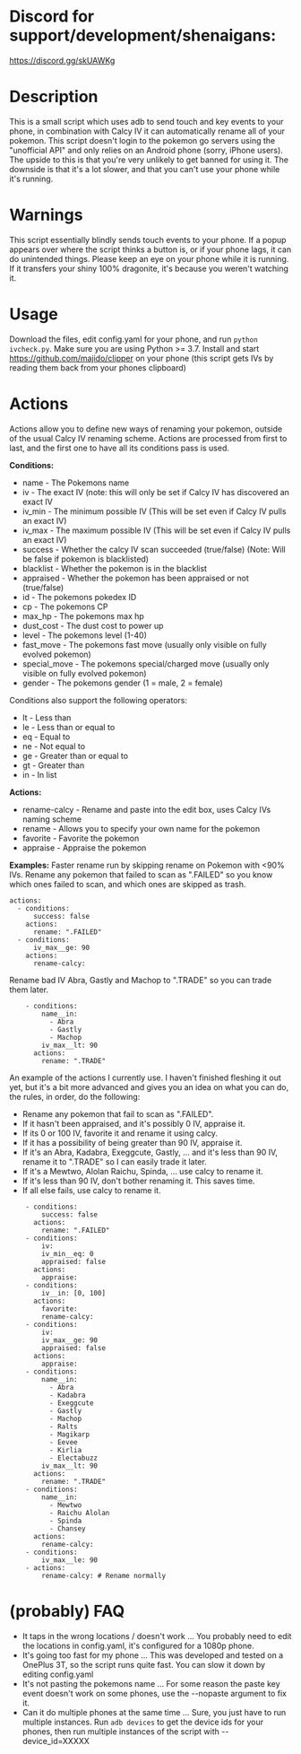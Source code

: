# Discord for support/development/shenaigans:
https://discord.gg/skUAWKg

# Description
This is a small script which uses adb to send touch and key events to your phone, in combination with Calcy IV it can automatically rename all of your pokemon. This script doesn't login to the pokemon go servers using the "unofficial API" and only relies on an Android phone (sorry, iPhone users). The upside to this is that you're very unlikely to get banned for using it. The downside is that it's a lot slower, and that you can't use your phone while it's running.

# Warnings
This script essentially blindly sends touch events to your phone. If a popup appears over where the script thinks a button is, or if your phone lags, it can do unintended things. Please keep an eye on your phone while it is running. If it transfers your shiny 100% dragonite, it's because you weren't watching it.

# Usage
Download the files, edit config.yaml for your phone, and run `python ivcheck.py`. Make sure you are using Python >= 3.7. Install and start https://github.com/majido/clipper on your phone (this script gets IVs by reading them back from your phones clipboard)

# Actions
Actions allow you to define new ways of renaming your pokemon, outside of the usual Calcy IV renaming scheme. Actions are processed from first to last, and the first one to have all its conditions pass is used.

**Conditions:**
- name - The Pokemons name
- iv - The exact IV (note: this will only be set if Calcy IV has discovered an exact IV
- iv_min - The minimum possible IV (This will be set even if Calcy IV pulls an exact IV)
- iv_max - The maximum possible IV (This will be set even if Calcy IV pulls an exact IV)
- success - Whether the calcy IV scan succeeded (true/false) (Note: Will be false if pokemon is blacklisted)
- blacklist - Whether the pokemon is in the blacklist
- appraised - Whether the pokemon has been appraised or not (true/false)
- id - The pokemons pokedex ID
- cp - The pokemons CP
- max_hp - The pokemons max hp
- dust_cost - The dust cost to power up
- level - The pokemons level (1-40)
- fast_move - The pokemons fast move (usually only visible on fully evolved pokemon)
- special_move - The pokemons special/charged move (usually only visible on fully evolved pokemon)
- gender - The pokemons gender (1 = male, 2 = female)

Conditions also support the following operators:
- lt - Less than
- le - Less than or equal to
- eq - Equal to
- ne - Not equal to
- ge - Greater than or equal to
- gt - Greater than
- in - In list

**Actions:**
- rename-calcy - Rename and paste into the edit box, uses Calcy IVs naming scheme
- rename - Allows you to specify your own name for the pokemon
- favorite - Favorite the pokemon
- appraise - Appraise the pokemon

**Examples:**
Faster rename run by skipping rename on Pokemon with <90% IVs. Rename any pokemon that failed to scan as ".FAILED" so you know which ones failed to scan, and which ones are skipped as trash.

```
actions:
  - conditions:
      success: false
    actions:
      rename: ".FAILED"
  - conditions:
      iv_max__ge: 90
    actions:
      rename-calcy:
```

Rename bad IV Abra, Gastly and Machop to ".TRADE" so you can trade them later.
```
    - conditions:
        name__in:
          - Abra
          - Gastly
          - Machop
        iv_max__lt: 90
      actions:
        rename: ".TRADE"
```

An example of the actions I currently use. I haven't finished fleshing it out yet, but it's a bit more advanced and gives you an idea on what you can do, the rules, in order, do the following:

- Rename any pokemon that fail to scan as ".FAILED".
- If it hasn't been appraised, and it's possibly 0 IV, appraise it.
- If its 0 or 100 IV, favorite it and rename it using calcy.
- If it has a possibility of being greater than 90 IV, appraise it.
- If it's an Abra, Kadabra, Exeggcute, Gastly, ... and it's less than 90 IV, rename it to ".TRADE" so I can easily trade it later.
- If it's a Mewtwo, Alolan Raichu, Spinda, ... use calcy to rename it.
- If it's less than 90 IV, don't bother renaming it. This saves time.
- If all else fails, use calcy to rename it.

```actions:
    - conditions:
        success: false
      actions:
        rename: ".FAILED"
    - conditions:
        iv:
        iv_min__eq: 0
        appraised: false
      actions:
        appraise:
    - conditions:
        iv__in: [0, 100]
      actions:
        favorite:
        rename-calcy:
    - conditions:
        iv:
        iv_max__ge: 90
        appraised: false
      actions:
        appraise:
    - conditions:
        name__in:
          - Abra
          - Kadabra
          - Exeggcute
          - Gastly
          - Machop
          - Ralts
          - Magikarp
          - Eevee
          - Kirlia
          - Electabuzz
        iv_max__lt: 90
      actions:
        rename: ".TRADE"
    - conditions:
        name__in:
          - Mewtwo
          - Raichu Alolan
          - Spinda
          - Chansey
      actions:
        rename-calcy:
    - conditions:
        iv_max__le: 90
    - actions:
        rename-calcy: # Rename normally
```



# (probably) FAQ
* It taps in the wrong locations / doesn't work
... You probably need to edit the locations in config.yaml, it's configured for a 1080p phone.
* It's going too fast for my phone
... This was developed and tested on a OnePlus 3T, so the script runs quite fast. You can slow it down by editing config.yaml
* It's not pasting the pokemons name
... For some reason the paste key event doesn't work on some phones, use the --nopaste argument to fix it.
* Can it do multiple phones at the same time
... Sure, you just have to run multiple instances. Run `adb devices` to get the device ids for your phones, then run multiple instances of the script with --device_id=XXXXX